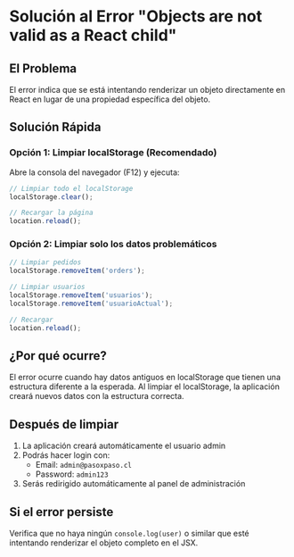 # Solución al Error "Objects are not valid as a React child"

## El Problema
El error indica que se está intentando renderizar un objeto directamente en React en lugar de una propiedad específica del objeto.

## Solución Rápida

### Opción 1: Limpiar localStorage (Recomendado)
Abre la consola del navegador (F12) y ejecuta:

```javascript
// Limpiar todo el localStorage
localStorage.clear();

// Recargar la página
location.reload();
```

### Opción 2: Limpiar solo los datos problemáticos
```javascript
// Limpiar pedidos
localStorage.removeItem('orders');

// Limpiar usuarios
localStorage.removeItem('usuarios');
localStorage.removeItem('usuarioActual');

// Recargar
location.reload();
```

## ¿Por qué ocurre?
El error ocurre cuando hay datos antiguos en localStorage que tienen una estructura diferente a la esperada. Al limpiar el localStorage, la aplicación creará nuevos datos con la estructura correcta.

## Después de limpiar
1. La aplicación creará automáticamente el usuario admin
2. Podrás hacer login con:
   - Email: `admin@pasoxpaso.cl`
   - Password: `admin123`
3. Serás redirigido automáticamente al panel de administración

## Si el error persiste
Verifica que no haya ningún `console.log(user)` o similar que esté intentando renderizar el objeto completo en el JSX.
